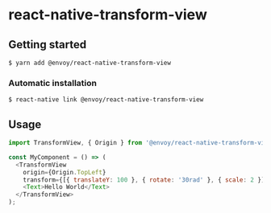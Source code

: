 # react-native-transform-view

## Getting started

`$ yarn add @envoy/react-native-transform-view`

### Automatic installation

`$ react-native link @envoy/react-native-transform-view`

## Usage

```javascript
import TransformView, { Origin } from '@envoy/react-native-transform-view';

const MyComponent = () => (
  <TransformView
    origin={Origin.TopLeft}
    transform={[{ translateY: 100 }, { rotate: '30rad' }, { scale: 2 }]}>
    <Text>Hello World</Text>
  </TransformView>
);
```
